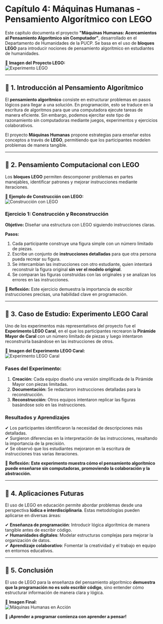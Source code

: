 # Capítulo 4: Máquinas Humanas - Pensamiento Algorítmico con LEGO

Este capítulo documenta el proyecto **"Máquinas Humanas: Acercamientos al Pensamiento Algorítmico sin Computador"**, desarrollado en el Departamento de Humanidades de la PUCP. Se basa en el uso de **bloques LEGO** para introducir nociones de pensamiento algorítmico en estudiantes de humanidades.

📌 **Imagen del Proyecto LEGO:**  
![Experimento LEGO](imagenes/experimento_lego.png)

---

## 📌 1. Introducción al Pensamiento Algorítmico

El **pensamiento algorítmico** consiste en estructurar problemas en pasos lógicos para llegar a una solución. En programación, esto se traduce en la escritura de algoritmos para que una computadora ejecute tareas de manera eficiente. Sin embargo, podemos ejercitar este tipo de razonamiento sin computadoras mediante juegos, experimentos y ejercicios colaborativos.

El proyecto **Máquinas Humanas** propone estrategias para enseñar estos conceptos a través de **LEGO**, permitiendo que los participantes modelen problemas de manera tangible.

---

## 📌 2. Pensamiento Computacional con LEGO

Los **bloques LEGO** permiten descomponer problemas en partes manejables, identificar patrones y mejorar instrucciones mediante iteraciones.

📌 **Ejemplo de Construcción con LEGO:**  
![Construcción con LEGO](imagenes/construccion_lego.png)

### **Ejercicio 1: Construcción y Reconstrucción**
**Objetivo:** Diseñar una estructura con LEGO siguiendo instrucciones claras.

**Pasos:**
1. Cada participante construye una figura simple con un número limitado de piezas.
2. Escribe un conjunto de **instrucciones detalladas** para que otra persona pueda recrear su figura.
3. Se intercambian las instrucciones con otro estudiante, quien intentará reconstruir la figura original **sin ver el modelo original**.
4. Se comparan las figuras construidas con las originales y se analizan los errores en las instrucciones.

📌 **Reflexión:** Este ejercicio demuestra la importancia de escribir instrucciones precisas, una habilidad clave en programación.

---

## 📌 3. Caso de Estudio: Experimento LEGO Caral

Uno de los experimentos más representativos del proyecto fue el **Experimento LEGO Caral**, en el que los participantes recrearon la **Pirámide Mayor de Caral** con un número limitado de piezas y luego intentaron reconstruirla basándose en las instrucciones de otros.

📌 **Imagen del Experimento LEGO Caral:**  
![Experimento LEGO Caral](imagenes/lego_caral.png)

### **Fases del Experimento:**
1. **Creación:** Cada equipo diseñó una versión simplificada de la Pirámide Mayor con piezas limitadas.
2. **Documentación:** Se redactaron instrucciones detalladas para la reconstrucción.
3. **Reconstrucción:** Otros equipos intentaron replicar las figuras basándose solo en las instrucciones.

### **Resultados y Aprendizajes**
✔ Los participantes identificaron la necesidad de descripciones más detalladas.  
✔ Surgieron diferencias en la interpretación de las instrucciones, resaltando la importancia de la precisión.  
✔ Se observó que los estudiantes mejoraron en la escritura de instrucciones tras varias iteraciones.

📌 **Reflexión:** **Este experimento muestra cómo el pensamiento algorítmico puede enseñarse sin computadoras, promoviendo la colaboración y la abstracción.**

---

## 📌 4. Aplicaciones Futuras

El uso de LEGO en educación permite abordar problemas desde una perspectiva **lúdica e interdisciplinaria**. Estas metodologías pueden aplicarse en diversas áreas:

✔ **Enseñanza de programación**: Introducir lógica algorítmica de manera tangible antes de escribir código.  
✔ **Humanidades digitales**: Modelar estructuras complejas para mejorar la organización de datos.  
✔ **Aprendizaje colaborativo**: Fomentar la creatividad y el trabajo en equipo en entornos educativos.  

---

## 📌 5. Conclusión

El uso de LEGO para la enseñanza del pensamiento algorítmico **demuestra que la programación no es solo escribir código**, sino entender cómo estructurar información de manera clara y lógica.

📌 **Imagen Final:**  
![Máquinas Humanas en Acción](imagenes/maquinas_humanas_accion.png)

🚀 **¡Aprender a programar comienza con aprender a pensar!**

